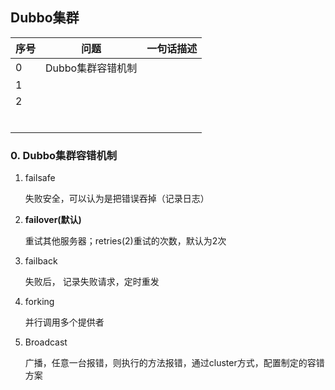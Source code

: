 ## Dubbo集群





| 序号 | 问题              | 一句话描述 |
| ---- | ----------------- | ---------- |
| 0    | Dubbo集群容错机制 |            |
| 1    |                   |            |
| 2    |                   |            |
|      |                   |            |
|      |                   |            |
|      |                   |            |
|      |                   |            |
|      |                   |            |
|      |                   |            |



### 0. Dubbo集群容错机制

1. failsafe 

   失败安全，可以认为是把错误吞掉（记录日志）

2. **failover(默认)** 

   重试其他服务器；retries(2)重试的次数，默认为2次

3. failback  

   失败后， 记录失败请求，定时重发

4. forking 

   并行调用多个提供者

5. Broadcast 

   广播，任意一台报错，则执行的方法报错，通过cluster方式，配置制定的容错方案
